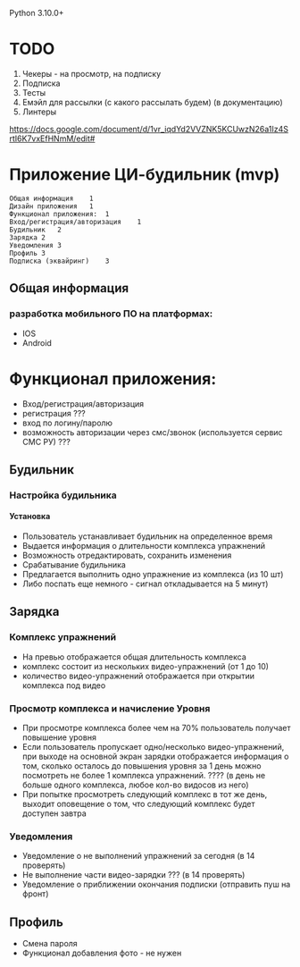 Python 3.10.0+



# TODO
1. Чекеры - на просмотр, на подписку
2. Подписка
3. Тесты
4. Емэйл для рассылки (с какого рассылать будем) (в документацию)
5. Линтеры




https://docs.google.com/document/d/1vr_iqdYd2VVZNK5KCUwzN26a1Iz4SrtI6K7vxEfHNmM/edit#

# Приложение ЦИ-будильник (mvp)

    Общая информация	1
    Дизайн приложения	1
    Функционал приложения:	1
    Вход/регистрация/авторизация	1
    Будильник	2
    Зарядка	2
    Уведомления	3
    Профиль	3
    Подписка (эквайринг)	3

## Общая информация

### разработка мобильного ПО на платформах:

* IOS
* Android

# Функционал приложения:

* Вход/регистрация/авторизация
* регистрация ???
* вход по логину/паролю
* возможность авторизации через смс/звонок (используется сервис СМС РУ) ???

## Будильник

### Настройка будильника

#### Установка

* Пользователь устанавливает будильник на определенное время
* Выдается информация о длительности комплекса упражнений
* Возможность отредактировать, сохранить изменения
* Срабатывание будильника
* Предлагается выполнить одно упражнение из комплекса (из 10 шт)
* Либо поспать еще немного - сигнал откладывается на 5 минут)

## Зарядка

### Комплекс упражнений

* На превью отображается общая длительность комплекса
* комплекс состоит из нескольких видео-упражнений (от 1 до 10)
* количество видео-упражнений отображается при открытии комплекса под видео

### Просмотр комплекса и начисление Уровня

* При просмотре комплекса более чем на 70% пользователь получает повышение уровня
* Если пользователь пропускает одно/несколько видео-упражнений, при выходе на основной
  экран зарядки отображается информация о том, сколько осталось до повышения уровня
  за 1 день можно посмотреть не более 1 комплекса упражнений. ???? (в день не больше одного
  комплекса, любое кол-во видосов из него)
* При попытке просмотреть следующий комплекс в тот же день, выходит оповещение о том,
  что следующий комплекс будет доступен завтра

### Уведомления

* Уведомление о не выполнений упражнений за сегодня (в 14 проверять)
* Не выполнение части видео-зарядки ??? (в 14 проверять)
* Уведомление о приближении окончания подписки (отправить пуш на фронт)

## Профиль

* Смена пароля
* Функционал добавления фото - не нужен
